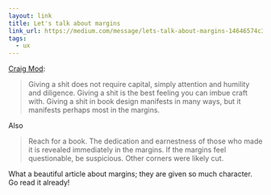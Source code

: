 ```yaml
---
layout: link
title: Let's talk about margins
link_url: https://medium.com/message/lets-talk-about-margins-14646574c385
tags:
  - ux
---
```


[Craig Mod](http://craigmod.com/):

>Giving a shit does not require capital, simply attention and humility and diligence. Giving a shit is the best feeling you can imbue craft with. Giving a shit in book design manifests in many ways, but it manifests perhaps most in the margins.

Also

>Reach for a book. The dedication and earnestness of those who made it is revealed immediately in the margins. If the margins feel questionable, be suspicious. Other corners were likely cut. 

What a beautiful article about margins; they are given so much character. Go read it already!
